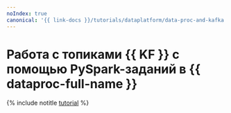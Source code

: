 ```yaml
---
noIndex: true
canonical: '{{ link-docs }}/tutorials/dataplatform/data-proc-and-kafka'
---
```


# Работа с топиками {{ KF }} с помощью PySpark-заданий в {{ dataproc-full-name }}

{% include notitle [tutorial](../../_tutorials/dataplatform/data-proc/data-proc-and-kafka.md) %}
